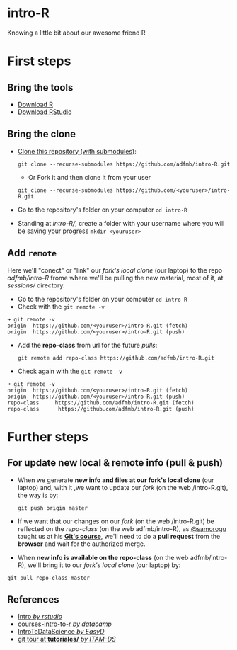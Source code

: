 # intro-R
Knowing a little bit about our awesome friend R

# First steps

## Bring the tools
- [Download R](https://cran.itam.mx/)
- [Download RStudio](https://www.rstudio.com/products/rstudio/download/#download)

## Bring the clone
- [Clone this repository (with submodules)](https://www.rstudio.com/products/rstudio/download/#download):

  `git clone --recurse-submodules https://github.com/adfmb/intro-R.git`
  
  - Or Fork it and then clone it from your user 
  
  `git clone --recurse-submodules https://github.com/<youruser>/intro-R.git`
- Go to the repository's folder on your computer
 `cd intro-R`
- Standing at *intro-R/*, create a folder with your username where you will be saving your progress
 `mkdir <youruser>`
  

## Add `remote`
Here we'll "conect" or "link" our *fork's local clone* (our laptop) to the repo *adfmb/intro-R* frome where we'll be pulling the new material, most of it, at *sessions/* directory.

- Go to the repository's folder on your computer
 `cd intro-R`
- Check with the `git remote -v`
```
➜ git remote -v
origin  https://github.com/<youruser>/intro-R.git (fetch)
origin  https://github.com/<youruser>/intro-R.git (push)
```
- Add the **repo-class** from url for the future *pulls*:
  
  `git remote add repo-class https://github.com/adfmb/intro-R.git`
- Check again with the `git remote -v`
```
➜ git remote -v
origin  https://github.com/<youruser>/intro-R.git (fetch)
origin  https://github.com/<youruser>/intro-R.git (push)
repo-class     https://github.com/adfmb/intro-R.git (fetch)
repo-class      https://github.com/adfmb/intro-R.git (push)
```

# Further steps
## For update new local & remote info (pull & push)
- When we generate **new info and files at our fork's local clone** (our laptop) and, with it ,we want to update our *fork* (on the web <youruser>/intro-R.git), the way is by: 
  
  `git push origin master`

- If we want that our changes on our *fork* (on the web <youruser>/intro-R.git) be reflected on the *repo-class* (on the web adfmb/intro-R), as [@samorogu](https://github.com/samorogu) taught us at his [**Git's course**](https://github.com/mexmet/talleres-SME/blob/master/git/00_Intro_git.Rmd), we'll need to do a **pull request** from the **browser** and wait for the authorized merge.

- When **new info is available on the repo-class** (on the web adfmb/intro-R), we'll bring it to our *fork's local clone* (our laptop) by:

`git pull repo-class master`







## References
- [Intro *by rstudio*](https://github.com/rstudio/Intro)
- [courses-intro-to-r *by datacamp*](https://github.com/datacamp/courses-intro-to-r)
- [IntroToDataScience *by EasyD*](https://github.com/EasyD/IntroToDataScience)
- [git tour at **tutoriales/** *by ITAM-DS* ](https://github.com/ITAM-DS/tutoriales/blob/master/2-git-tour.Rmd)
